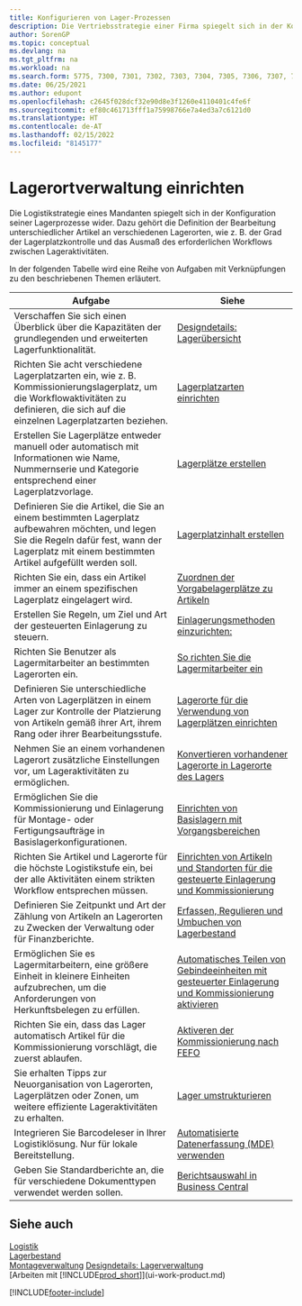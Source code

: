 ```yaml
---
title: Konfigurieren von Lager-Prozessen
description: Die Vertriebsstrategie einer Firma spiegelt sich in der Konfiguration ihrer Lagerprozesse wider, zum Beispiel in den Lagerorten.
author: SorenGP
ms.topic: conceptual
ms.devlang: na
ms.tgt_pltfrm: na
ms.workload: na
ms.search.form: 5775, 7300, 7301, 7302, 7303, 7304, 7305, 7306, 7307, 7308, 7325, 7344, 7346, 7347, 7353, 7366
ms.date: 06/25/2021
ms.author: edupont
ms.openlocfilehash: c2645f028dcf32e90d8e3f1260e4110401c4fe6f
ms.sourcegitcommit: ef80c461713fff1a75998766e7a4ed3a7c6121d0
ms.translationtype: HT
ms.contentlocale: de-AT
ms.lasthandoff: 02/15/2022
ms.locfileid: "8145177"
---
```

# <a name="setting-up-warehouse-management"></a>Lagerortverwaltung einrichten

Die Logistikstrategie eines Mandanten spiegelt sich in der Konfiguration seiner Lagerprozesse wider. Dazu gehört die Definition der Bearbeitung unterschiedlicher Artikel an verschiedenen Lagerorten, wie z. B. der Grad der Lagerplatzkontrolle und das Ausmaß des erforderlichen Workflows zwischen Lageraktivitäten.  

In der folgenden Tabelle wird eine Reihe von Aufgaben mit Verknüpfungen zu den beschriebenen Themen erläutert.  

|**Aufgabe**|**Siehe**|  
|------------|-------------|  
|Verschaffen Sie sich einen Überblick über die Kapazitäten der grundlegenden und erweiterten Lagerfunktionalität.|[Designdetails: Lagerübersicht](design-details-warehouse-overview.md)|  
|Richten Sie acht verschiedene Lagerplatzarten ein, wie z. B. Kommissionierungslagerplatz, um die Workflowaktivitäten zu definieren, die sich auf die einzelnen Lagerplatzarten beziehen.|[Lagerplatzarten einrichten](warehouse-how-to-set-up-bin-types.md)|  
|Erstellen Sie Lagerplätze entweder manuell oder automatisch mit Informationen wie Name, Nummernserie und Kategorie entsprechend einer Lagerplatzvorlage.|[Lagerplätze erstellen](warehouse-how-to-create-individual-bins.md)|  
|Definieren Sie die Artikel, die Sie an einem bestimmten Lagerplatz aufbewahren möchten, und legen Sie die Regeln dafür fest, wann der Lagerplatz mit einem bestimmten Artikel aufgefüllt werden soll.|[Lagerplatzinhalt erstellen](warehouse-how-to-set-up-bin-contents.md)|  
|Richten Sie ein, dass ein Artikel immer an einem spezifischen Lagerplatz eingelagert wird.|[Zuordnen der Vorgabelagerplätze zu Artikeln](warehouse-how-to-assign-default-bins-to-items.md)|
|Erstellen Sie Regeln, um Ziel und Art der gesteuerten Einlagerung zu steuern.|[Einlagerungsmethoden einzurichten:](warehouse-how-to-set-up-put-away-templates.md)|
|Richten Sie Benutzer als Lagermitarbeiter an bestimmten Lagerorten ein.|[So richten Sie die Lagermitarbeiter ein](warehouse-how-to-set-up-warehouse-employees.md)|
|Definieren Sie unterschiedliche Arten von Lagerplätzen in einem Lager zur Kontrolle der Platzierung von Artikeln gemäß ihrer Art, ihrem Rang oder ihrer Bearbeitungsstufe.|[Lagerorte für die Verwendung von Lagerplätzen einrichten](warehouse-how-to-set-up-locations-to-use-bins.md)|
|Nehmen Sie an einem vorhandenen Lagerort zusätzliche Einstellungen vor, um Lageraktivitäten zu ermöglichen.|[Konvertieren vorhandener Lagerorte in Lagerorte des Lagers](warehouse-how-to-convert-existing-locations-to-warehouse-locations.md)|
|Ermöglichen Sie die Kommissionierung und Einlagerung für Montage- oder Fertigungsaufträge in Basislagerkonfigurationen.|[Einrichten von Basislagern mit Vorgangsbereichen](warehouse-how-to-set-up-basic-warehouses-with-operations-areas.md)|  
|Richten Sie Artikel und Lagerorte für die höchste Logistikstufe ein, bei der alle Aktivitäten einem strikten Workflow entsprechen müssen.|[Einrichten von Artikeln und Standorten für die gesteuerte Einlagerung und Kommissionierung](warehouse-how-to-set-up-items-for-directed-put-away-and-pick.md)|  
|Definieren Sie Zeitpunkt und Art der Zählung von Artikeln an Lagerorten zu Zwecken der Verwaltung oder für Finanzberichte.|[Erfassen, Regulieren und Umbuchen von Lagerbestand](inventory-how-count-adjust-reclassify.md)|
|Ermöglichen Sie es Lagermitarbeitern, eine größere Einheit in kleinere Einheiten aufzubrechen, um die Anforderungen von Herkunftsbelegen zu erfüllen.|[Automatisches Teilen von Gebindeeinheiten mit gesteuerter Einlagerung und Kommissionierung aktivieren](warehouse-enable-automatic-breaking-bulk-with-directed-put-away-and-pick.md)|  
|Richten Sie ein, dass das Lager automatisch Artikel für die Kommissionierung vorschlägt, die zuerst ablaufen.|[Aktiveren der Kommissionierung nach FEFO](warehouse-picking-by-fefo.md)|
|Sie erhalten Tipps zur Neuorganisation von Lagerorten, Lagerplätzen oder Zonen, um weitere effiziente Lageraktivitäten zu erhalten.|[Lager umstrukturieren](warehouse-how-to-restructure-warehouses.md)|
|Integrieren Sie Barcodeleser in Ihrer Logistiklösung. Nur für lokale Bereitstellung.|[Automatisierte Datenerfassung (MDE) verwenden](warehouse-use-automated-data-capture-systems-adcs.md)|
|Geben Sie Standardberichte an, die für verschiedene Dokumenttypen verwendet werden sollen.|[Berichtsauswahl in Business Central](across-report-selections.md)|

## <a name="see-also"></a>Siehe auch

[Logistik](warehouse-manage-warehouse.md)  
[Lagerbestand](inventory-manage-inventory.md)  
[Montageverwaltung](assembly-assemble-items.md)
[Designdetails: Lagerverwaltung](design-details-warehouse-management.md)  
[Arbeiten mit [!INCLUDE[prod_short](includes/prod_short.md)]](ui-work-product.md)


[!INCLUDE[footer-include](includes/footer-banner.md)]